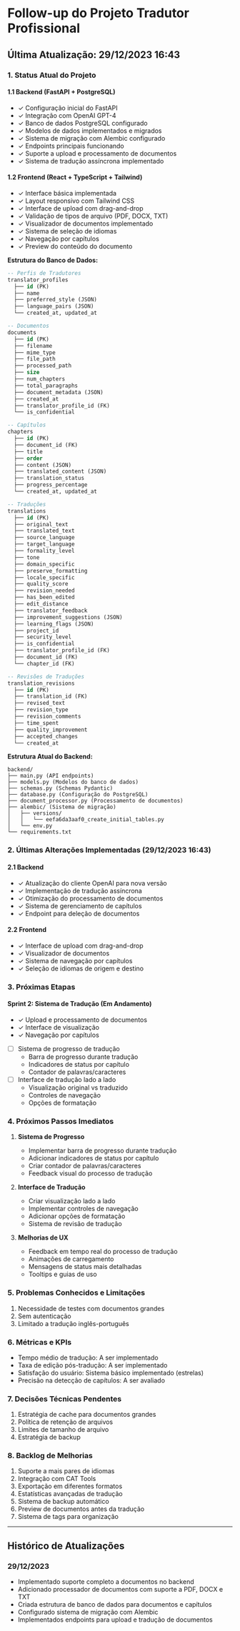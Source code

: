 # Follow-up do Projeto Tradutor Profissional

## Última Atualização: 29/12/2023 16:43

### 1. Status Atual do Projeto

#### 1.1 Backend (FastAPI + PostgreSQL)
- ✓ Configuração inicial do FastAPI
- ✓ Integração com OpenAI GPT-4
- ✓ Banco de dados PostgreSQL configurado
- ✓ Modelos de dados implementados e migrados
- ✓ Sistema de migração com Alembic configurado
- ✓ Endpoints principais funcionando
- ✓ Suporte a upload e processamento de documentos
- ✓ Sistema de tradução assíncrona implementado

#### 1.2 Frontend (React + TypeScript + Tailwind)
- ✓ Interface básica implementada
- ✓ Layout responsivo com Tailwind CSS
- ✓ Interface de upload com drag-and-drop
- ✓ Validação de tipos de arquivo (PDF, DOCX, TXT)
- ✓ Visualizador de documentos implementado
- ✓ Sistema de seleção de idiomas
- ✓ Navegação por capítulos
- ✓ Preview do conteúdo do documento

**Estrutura do Banco de Dados:**
```sql
-- Perfis de Tradutores
translator_profiles
  ├── id (PK)
  ├── name
  ├── preferred_style (JSON)
  ├── language_pairs (JSON)
  └── created_at, updated_at

-- Documentos
documents
  ├── id (PK)
  ├── filename
  ├── mime_type
  ├── file_path
  ├── processed_path
  ├── size
  ├── num_chapters
  ├── total_paragraphs
  ├── document_metadata (JSON)
  ├── created_at
  ├── translator_profile_id (FK)
  └── is_confidential

-- Capítulos
chapters
  ├── id (PK)
  ├── document_id (FK)
  ├── title
  ├── order
  ├── content (JSON)
  ├── translated_content (JSON)
  ├── translation_status
  ├── progress_percentage
  └── created_at, updated_at

-- Traduções
translations
  ├── id (PK)
  ├── original_text
  ├── translated_text
  ├── source_language
  ├── target_language
  ├── formality_level
  ├── tone
  ├── domain_specific
  ├── preserve_formatting
  ├── locale_specific
  ├── quality_score
  ├── revision_needed
  ├── has_been_edited
  ├── edit_distance
  ├── translator_feedback
  ├── improvement_suggestions (JSON)
  ├── learning_flags (JSON)
  ├── project_id
  ├── security_level
  ├── is_confidential
  ├── translator_profile_id (FK)
  ├── document_id (FK)
  └── chapter_id (FK)

-- Revisões de Traduções
translation_revisions
  ├── id (PK)
  ├── translation_id (FK)
  ├── revised_text
  ├── revision_type
  ├── revision_comments
  ├── time_spent
  ├── quality_improvement
  ├── accepted_changes
  └── created_at
```

**Estrutura Atual do Backend:**
```
backend/
├── main.py (API endpoints)
├── models.py (Modelos do banco de dados)
├── schemas.py (Schemas Pydantic)
├── database.py (Configuração do PostgreSQL)
├── document_processor.py (Processamento de documentos)
├── alembic/ (Sistema de migração)
│   ├── versions/
│   │   └── eefa6da3aaf0_create_initial_tables.py
│   └── env.py
└── requirements.txt
```

### 2. Últimas Alterações Implementadas (29/12/2023 16:43)

#### 2.1 Backend
- ✓ Atualização do cliente OpenAI para nova versão
- ✓ Implementação de tradução assíncrona
- ✓ Otimização do processamento de documentos
- ✓ Sistema de gerenciamento de capítulos
- ✓ Endpoint para deleção de documentos

#### 2.2 Frontend
- ✓ Interface de upload com drag-and-drop
- ✓ Visualizador de documentos
- ✓ Sistema de navegação por capítulos
- ✓ Seleção de idiomas de origem e destino

### 3. Próximas Etapas

#### Sprint 2: Sistema de Tradução (Em Andamento)
- ✓ Upload e processamento de documentos
- ✓ Interface de visualização
- ✓ Navegação por capítulos
- [ ] Sistema de progresso de tradução
  - Barra de progresso durante tradução
  - Indicadores de status por capítulo
  - Contador de palavras/caracteres
- [ ] Interface de tradução lado a lado
  - Visualização original vs traduzido
  - Controles de navegação
  - Opções de formatação

### 4. Próximos Passos Imediatos

1. **Sistema de Progresso**
   - Implementar barra de progresso durante tradução
   - Adicionar indicadores de status por capítulo
   - Criar contador de palavras/caracteres
   - Feedback visual do processo de tradução

2. **Interface de Tradução**
   - Criar visualização lado a lado
   - Implementar controles de navegação
   - Adicionar opções de formatação
   - Sistema de revisão de tradução

3. **Melhorias de UX**
   - Feedback em tempo real do processo de tradução
   - Animações de carregamento
   - Mensagens de status mais detalhadas
   - Tooltips e guias de uso

### 5. Problemas Conhecidos e Limitações
1. Necessidade de testes com documentos grandes
2. Sem autenticação
3. Limitado a tradução inglês-português

### 6. Métricas e KPIs
- Tempo médio de tradução: A ser implementado
- Taxa de edição pós-tradução: A ser implementado
- Satisfação do usuário: Sistema básico implementado (estrelas)
- Precisão na detecção de capítulos: A ser avaliado

### 7. Decisões Técnicas Pendentes
1. Estratégia de cache para documentos grandes
2. Política de retenção de arquivos
3. Limites de tamanho de arquivo
4. Estratégia de backup

### 8. Backlog de Melhorias
1. Suporte a mais pares de idiomas
2. Integração com CAT Tools
3. Exportação em diferentes formatos
4. Estatísticas avançadas de tradução
5. Sistema de backup automático
6. Preview de documentos antes da tradução
7. Sistema de tags para organização

---

## Histórico de Atualizações

### 29/12/2023
- Implementado suporte completo a documentos no backend
- Adicionado processador de documentos com suporte a PDF, DOCX e TXT
- Criada estrutura de banco de dados para documentos e capítulos
- Configurado sistema de migração com Alembic
- Implementados endpoints para upload e tradução de documentos

